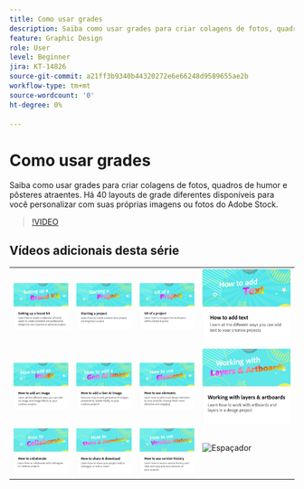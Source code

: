 ```yaml
---
title: Como usar grades
description: Saiba como usar grades para criar colagens de fotos, quadros de humor e pôsteres atraentes
feature: Graphic Design
role: User
level: Beginner
jira: KT-14826
source-git-commit: a21ff3b9340b44320272e6e66248d9589655ae2b
workflow-type: tm+mt
source-wordcount: '0'
ht-degree: 0%

---
```


# Como usar grades

Saiba como usar grades para criar colagens de fotos, quadros de humor e pôsteres atraentes. Há 40 layouts de grade diferentes disponíveis para você personalizar com suas próprias imagens ou fotos do Adobe Stock.

>[!VIDEO](https://video.tv.adobe.com/v/3426934?quality=12&learn=on&hidetitle=true)

## Vídeos adicionais desta série

<table style="table-layout:fixed">
<tr>
 <td>
      <a href="brand.md">
         <img alt="Configurar um kit de marcas" src="assets/brand.png" />
      </a>
  </td>
   <td>
      <a href="new-project.md">
         <img alt="Iniciar um projeto" src="assets/starting-a-project.png" />
      </a>
  </td>
   <td>
      <a href="workspace.md">
         <img alt="UX de um projeto" src="assets/workspace.png" />
      </a>
  </td>
  <td>
      <a href="text-effects.md">
         <img alt="Como adicionar texto" src="assets/text-effects.png" />
      </a>
  </td>
</tr>
<tr>
   <td>
      <a href="image-effects.md">
         <img alt="Como adicionar uma imagem" src="assets/image-effects.png" />
      </a>
  </td>
   <td>
      <a href="add-gen-ai-image.md">
         <img alt="Como adicionar uma imagem Ger AI" src="assets/gen-ai-image.png" />
      </a>
  </td>
  <td>
         <a href="add-design-assets.md">
            <img alt="Como usar elementos" src="assets/design-assets.png" />
         </a>
   </td>
   <td>
         <a href="layers.md">
            <img alt="Trabalho com camadas e pranchetas" src="assets/layers.png" />
         </a>
   </td>
</tr>
<tr>
    <td>
        <a href="collaborate.md">
            <img alt="Como colaborar" src="assets/collaborate.png" />
        </a>
    </td>
   <td>
        <a href="share.md">
            <img alt="Como compartilhar e baixar" src="assets/share.png" />
        </a>
   </td>
   <td>
        <a href="version-history.md">
            <img alt="Como usar o histórico de versões" src="assets/version-history.png" />
        </a>
   </td>
   <td>
      <img alt="Espaçador" src="../assets/Whitespacer.png" />
      <div>
      <br>
   </td>
</tr>
</table>